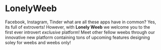 # LonelyWeeb

Facebook, Instagram, Tinder what are all these apps have in common? Yes, its full of extroverts! However, with **Lonely Weeb** we welcome you to the first ever introvert *exclusive* platform! Meet other fellow weebs through our innovative new platform containing tons of upcoming features designing soley for weebs and weebs only!   

